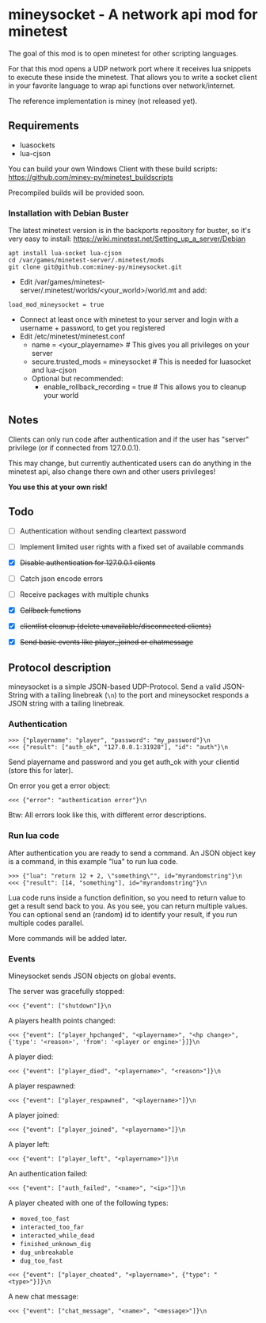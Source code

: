 # mineysocket - A network api mod for minetest

The goal of this mod is to open minetest for other scripting languages.

For that this mod opens a UDP network port where it receives lua snippets to execute these inside the minetest.
That allows you to write a socket client in your favorite language to wrap api functions over network/internet.

The reference implementation is miney (not released yet).

## Requirements

* luasockets
* lua-cjson

You can build your own Windows Client with these build scripts: https://github.com/miney-py/minetest_buildscripts

Precompiled builds will be provided soon.

### Installation with Debian Buster

The latest minetest version is in the backports repository for buster, so it's very easy to install: https://wiki.minetest.net/Setting_up_a_server/Debian
```
apt install lua-socket lua-cjson
cd /var/games/minetest-server/.minetest/mods
git clone git@github.com:miney-py/mineysocket.git
```
* Edit /var/games/minetest-server/.minetest/worlds/\<your_world\>/world.mt and add:
```
load_mod_mineysocket = true
```
* Connect at least once with minetest to your server and login with a username + password, to get you registered
* Edit /etc/minetest/minetest.conf
  * name = \<your_playername\>  # This gives you all privileges on your server
  * secure.trusted_mods = mineysocket  # This is needed for luasocket and lua-cjson
  * Optional but recommended:
    * enable_rollback_recording = true  # This allows you to cleanup your world

## Notes

Clients can only run code after authentication and if the user has "server" privilege (or if connected from 127.0.0.1).

This may change, but currently authenticated users can do anything in the minetest api, also change there own and other users privileges!

**You use this at your own risk!**

## Todo

- [ ] Authentication without sending cleartext password
- [ ] Implement limited user rights with a fixed set of available commands
- [x] ~~Disable authentication for 127.0.0.1 clients~~
- [ ] Catch json encode errors
- [ ] Receive packages with multiple chunks
- [x] ~~Callback functions~~
- [x] ~~clientlist cleanup (delete unavailable/disconnected clients)~~
- [x] ~~Send basic events like player_joined or chatmessage~~


## Protocol description

mineysocket is a simple JSON-based UDP-Protocol. Send a valid JSON-String with a tailing linebreak (`\n`) to the port 
and mineysocket responds a JSON string with a tailing linebreak.

### Authentication

```
>>> {"playername": "player", "password": "my_password"}\n
<<< {"result": ["auth_ok", "127.0.0.1:31928"], "id": "auth"}\n
``` 
Send playername and password and you get auth_ok with your clientid (store this for later).

On error you get a error object:
```
<<< {"error": "authentication error"}\n
```
Btw: All errors look like this, with different error descriptions.

### Run lua code

After authentication you are ready to send a command. An JSON object key is a command, in this example 
"lua" to run lua code.
```
>>> {"lua": "return 12 + 2, \"something\"", id="myrandomstring"}\n
<<< {"result": [14, "something"], id="myrandomstring"}\n
```
Lua code runs inside a function definition, so you need to return value to get a result send back to you. 
As you see, you can return multiple values. 
You can optional send an (random) id to identify your result, if you run multiple codes parallel.

More commands will be added later.

### Events

Mineysocket sends JSON objects on global events.

The server was gracefully stopped:
```
<<< {"event": ["shutdown"]}\n
```

A players health points changed:
```
<<< {"event": ["player_hpchanged", "<playername>", "<hp change>", {'type': '<reason>', 'from': '<player or engine>'}]}\n
```

A player died:
```
<<< {"event": ["player_died", "<playername>", "<reason>"]}\n
```

A player respawned:
```
<<< {"event": ["player_respawned", "<playername>"]}\n
```

A player joined:
```
<<< {"event": ["player_joined", "<playername>"]}\n
```

A player left:
```
<<< {"event": ["player_left", "<playername>"]}\n
```

An authentication failed:
```
<<< {"event": ["auth_failed", "<name>", "<ip>"]}\n
```

A player cheated with one of the following types:
* `moved_too_fast`
* `interacted_too_far`
* `interacted_while_dead`
* `finished_unknown_dig`
* `dug_unbreakable`
* `dug_too_fast`
```
<<< {"event": ["player_cheated", "<playername>", {"type": "<type>"}]}\n
```

A new chat message:
```
<<< {"event": ["chat_message", "<name>", "<message>"]}\n
```